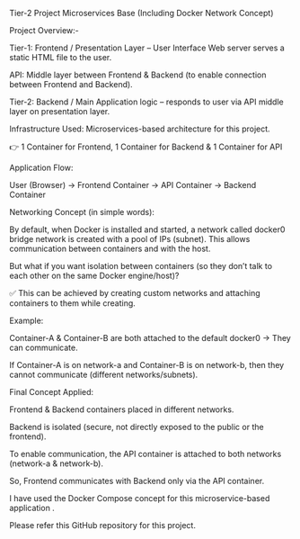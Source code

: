 Tier-2 Project Microservices Base (Including Docker Network Concept)

Project Overview:-

Tier-1: Frontend / Presentation Layer – User Interface Web server serves a static HTML file to the user.

API: Middle layer between Frontend & Backend (to enable connection between Frontend and Backend).

Tier-2: Backend / Main Application logic – responds to user via API middle layer on presentation layer.

Infrastructure Used: Microservices-based architecture for this project.

👉 1 Container for Frontend, 1 Container for Backend & 1 Container for API

Application Flow:

 User (Browser) → Frontend Container → API Container → Backend Container

Networking Concept (in simple words):

By default, when Docker is installed and started, a network called docker0 bridge network is created with a pool of IPs (subnet). This allows communication between containers and with the host.

But what if you want isolation between containers (so they don’t talk to each other on the same Docker engine/host)?

 ✅ This can be achieved by creating custom networks and attaching containers to them while creating.

Example:

Container-A & Container-B are both attached to the default docker0 → They can communicate.

If Container-A is on network-a and Container-B is on network-b, then they cannot communicate (different networks/subnets).

Final Concept Applied:

Frontend & Backend containers placed in different networks.

Backend is isolated (secure, not directly exposed to the public or the frontend).

To enable communication, the API container is attached to both networks (network-a & network-b).

So, Frontend communicates with Backend only via the API container.



I have used the Docker Compose concept for this microservice-based application .



Please refer this GitHub repository for this project.
